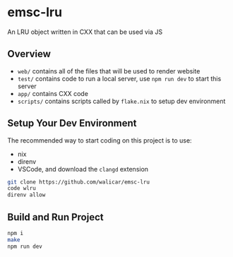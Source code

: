 # emsc-lru
An LRU object written in CXX that can be used via JS

## Overview
- `web/` contains all of the files that will be used to render website
- `test/` contains code to run a local server, use `npm run dev` to start this server
- `app/` contains CXX code
- `scripts/` contains scripts called by `flake.nix` to setup dev environment

## Setup Your Dev Environment
The recommended way to start coding on this project is to use:
- nix
- direnv
- VSCode, and download the `clangd` extension

```sh
git clone https://github.com/walicar/emsc-lru
code wlru
direnv allow
```

## Build and Run Project
```sh
npm i
make
npm run dev
```
